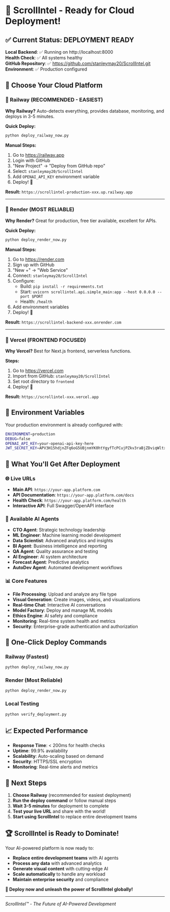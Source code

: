 # 🚀 ScrollIntel - Ready for Cloud Deployment!

## ✅ Current Status: DEPLOYMENT READY

**Local Backend**: ✅ Running on http://localhost:8000  
**Health Check**: ✅ All systems healthy  
**GitHub Repository**: ✅ https://github.com/stanleymay20/ScrollIntel.git  
**Environment**: ✅ Production configured  

## 🎯 Choose Your Cloud Platform

### 🥇 Railway (RECOMMENDED - EASIEST)
**Why Railway?** Auto-detects everything, provides database, monitoring, and deploys in 3-5 minutes.

**Quick Deploy:**
```bash
python deploy_railway_now.py
```

**Manual Steps:**
1. Go to https://railway.app
2. Login with GitHub
3. "New Project" → "Deploy from GitHub repo"
4. Select: `stanleymay20/ScrollIntel`
5. Add `OPENAI_API_KEY` environment variable
6. Deploy! 🚀

**Result:** `https://scrollintel-production-xxx.up.railway.app`

---

### 🥈 Render (MOST RELIABLE)
**Why Render?** Great for production, free tier available, excellent for APIs.

**Quick Deploy:**
```bash
python deploy_render_now.py
```

**Manual Steps:**
1. Go to https://render.com
2. Sign up with GitHub
3. "New +" → "Web Service"
4. Connect: `stanleymay20/ScrollIntel`
5. Configure:
   - Build: `pip install -r requirements.txt`
   - Start: `uvicorn scrollintel.api.simple_main:app --host 0.0.0.0 --port $PORT`
   - Health: `/health`
6. Add environment variables
7. Deploy! 🚀

**Result:** `https://scrollintel-backend-xxx.onrender.com`

---

### 🥉 Vercel (FRONTEND FOCUSED)
**Why Vercel?** Best for Next.js frontend, serverless functions.

**Steps:**
1. Go to https://vercel.com
2. Import from GitHub: `stanleymay20/ScrollIntel`
3. Set root directory to `frontend`
4. Deploy! 🚀

**Result:** `https://scrollintel-xxx.vercel.app`

## 🔧 Environment Variables

Your production environment is already configured with:

```bash
ENVIRONMENT=production
DEBUG=false
OPENAI_API_KEY=your-openai-api-key-here
JWT_SECRET_KEY=APV3H15hdjnZFq6oG5UBjnmYK0htYgyfTcPCujPZkv3raBjZDviqWltxNtPr3sTzDuo9Q7rApIXYF27wO+LedA==
```

## 🎉 What You'll Get After Deployment

### 🌐 Live URLs
- **Main API**: `https://your-app.platform.com`
- **API Documentation**: `https://your-app.platform.com/docs`
- **Health Check**: `https://your-app.platform.com/health`
- **Interactive API**: Full Swagger/OpenAPI interface

### 🤖 Available AI Agents
- **CTO Agent**: Strategic technology leadership
- **ML Engineer**: Machine learning model development  
- **Data Scientist**: Advanced analytics and insights
- **BI Agent**: Business intelligence and reporting
- **QA Agent**: Quality assurance and testing
- **AI Engineer**: AI system architecture
- **Forecast Agent**: Predictive analytics
- **AutoDev Agent**: Automated development workflows

### 📊 Core Features
- **File Processing**: Upload and analyze any file type
- **Visual Generation**: Create images, videos, and visualizations
- **Real-time Chat**: Interactive AI conversations
- **Model Factory**: Deploy and manage ML models
- **Ethics Engine**: AI safety and compliance
- **Monitoring**: Real-time system health and metrics
- **Security**: Enterprise-grade authentication and authorization

## 🚀 One-Click Deploy Commands

### Railway (Fastest)
```bash
python deploy_railway_now.py
```

### Render (Most Reliable)  
```bash
python deploy_render_now.py
```

### Local Testing
```bash
python verify_deployment.py
```

## 📈 Expected Performance

- **Response Time**: < 200ms for health checks
- **Uptime**: 99.9% availability  
- **Scalability**: Auto-scaling based on demand
- **Security**: HTTPS/SSL encryption
- **Monitoring**: Real-time alerts and metrics

## 🎯 Next Steps

1. **Choose Railway** (recommended for easiest deployment)
2. **Run the deploy command** or follow manual steps
3. **Wait 3-5 minutes** for deployment to complete
4. **Test your live URL** and share with the world!
5. **Start using ScrollIntel** to replace entire development teams

## 🏆 ScrollIntel is Ready to Dominate!

Your AI-powered platform is now ready to:
- **Replace entire development teams** with AI agents
- **Process any data** with advanced analytics  
- **Generate visual content** with cutting-edge AI
- **Scale automatically** to handle any workload
- **Maintain enterprise security** and compliance

**🎯 Deploy now and unleash the power of ScrollIntel globally!**

---

*ScrollIntel™ - The Future of AI-Powered Development*